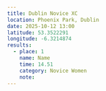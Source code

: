 ```yaml
---
title: Dublin Novice XC
location: Phoenix Park, Dublin
date: 2025-10-12 13:00
latitude: 53.3522291
longitude: -6.3214874
results:
  - place: 1
    name: Name
    time: 14.51
    category: Novice Women
    note: 
---
```


